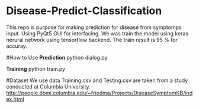 # Disease-Predict-Classification

This repo is purpose for making prediction for disease from symptomps input. Using PyQt5 GUI for interfacing.
We was train the model using keras nerural network using tensorflow backend. The train result is 95 % for accuray.

#How to Use
**Prediction**
python dialog.py

**Training**
python train.py

#Dataset
We use data Training.csv and Testing.csv are taken from a study conducted at Columbia University.
http://people.dbmi.columbia.edu/~friedma/Projects/DiseaseSymptomKB/index.html

